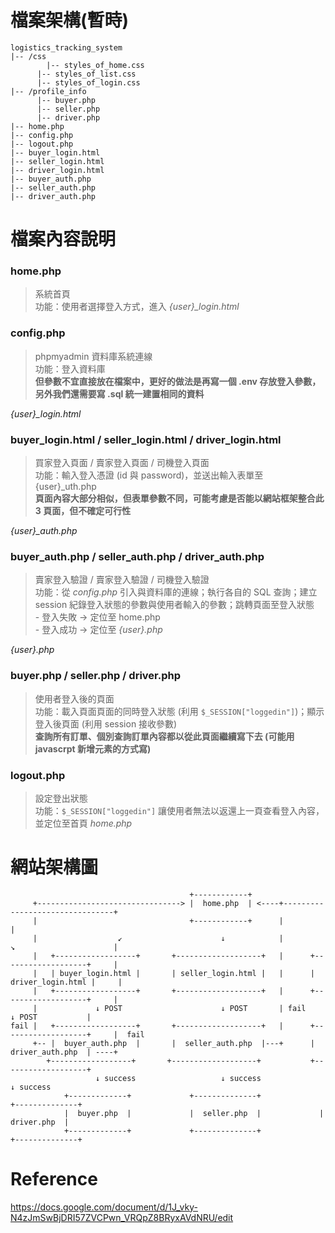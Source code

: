# 檔案架構(暫時)
```
logistics_tracking_system
|-- /css
        |-- styles_of_home.css
      |-- styles_of_list.css
      |-- styles_of_login.css
|-- /profile_info
      |-- buyer.php
      |-- seller.php
      |-- driver.php
|-- home.php
|-- config.php
|-- logout.php
|-- buyer_login.html
|-- seller_login.html
|-- driver_login.html
|-- buyer_auth.php
|-- seller_auth.php
|-- driver_auth.php
```
# 檔案內容說明
### home.php
> 系統首頁<br>
> 功能：使用者選擇登入方式，進入 *{user}_login.html*

### config.php
> phpmyadmin 資料庫系統連線<br>
> 功能：登入資料庫<br>
**但參數不宜直接放在檔案中，更好的做法是再寫一個 .env 存放登入參數，另外我們還需要寫 .sql 統一建置相同的資料**

*{user}_login.html*<br>
### buyer_login.html / seller_login.html / driver_login.html
> 買家登入頁面 / 賣家登入頁面 / 司機登入頁面<br>
> 功能：輸入登入憑證 (id 與 password)，並送出輸入表單至 {user}_uth.php<br>
**頁面內容大部分相似，但表單參數不同，可能考慮是否能以網站框架整合此 3 頁面，但不確定可行性**

*{user}_auth.php*<br>
### buyer_auth.php / seller_auth.php / driver_auth.php
> 賣家登入驗證 / 賣家登入驗證 / 司機登入驗證<br>
> 功能：從 *config.php* 引入與資料庫的連線；執行各自的 SQL 查詢；建立 session 紀錄登入狀態的參數與使用者輸入的參數；跳轉頁面至登入狀態<br>
    - 登入失敗 -> 定位至 home.php<br>
    - 登入成功 -> 定位至 *{user}.php*<br>

*{user}.php*
### buyer.php / seller.php / driver.php
> 使用者登入後的頁面<br>
> 功能：載入頁面頁面的同時登入狀態 (利用 `$_SESSION["loggedin"]`)；顯示登入後頁面 (利用 session 接收參數)<br>
**查詢所有訂單、個別查詢訂單內容都以從此頁面繼續寫下去 (可能用 javascrpt 新增元素的方式寫)**

### logout.php
> 設定登出狀態<br>
> 功能：`$_SESSION["loggedin"]` 讓使用者無法以返還上一頁查看登入內容，並定位至首頁 *home.php*

# 網站架構圖
                                            +------------+
         +--------------------------------> |  home.php  | <----+--------------------------------+
         |                                  +------------+      |                                |
         |                  ↙                      ↓            |         ↘                      |
         |   +------------------+       +-------------------+   |      +-------------------+     |
         |   | buyer_login.html |       | seller_login.html |   |      | driver_login.html |     |
         |   +------------------+       +-------------------+   |      +-------------------+     |
         |             ↓ POST                      ↓ POST       | fail          ↓ POST           |
    fail |   +------------------+       +-------------------+   |      +-------------------+     |  fail
         +-- |  buyer_auth.php  |       |  seller_auth.php  |---+      |  driver_auth.php  | ----+ 
            +------------------+       +-------------------+           +-------------------+
                       ↓ success                   ↓ success                    ↓ success
                +-------------+             +--------------+             +--------------+
                |  buyer.php  |             |  seller.php  |             |  driver.php  |
                +-------------+             +--------------+             +--------------+
                
# Reference 
https://docs.google.com/document/d/1J_vky-N4zJmSwBjDRI57ZVCPwn_VRQpZ8BRyxAVdNRU/edit

